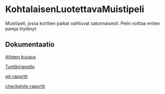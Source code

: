 # KohtalaisenLuotettavaMuistipeli

Muistipeli, jossa korttien paikat vaihtuvat satunnaisesti. Pelin voittaa eniten pareja löytänyt.

## Dokumentaatio

[Aiheen kuvaus](dokumentaatio/Aihemäärittely.md)

[Tuntikirjanpito](dokumentaatio/Tuntikirjanpito.md)

[pit-raportti](https://htmlpreview.github.io/?https://github.com/ootee/KohtalaisenLuotettavaMuistipeli/blob/master/dokumentaatio/pit/report/index.html)

[checkstyle-raportti](https://htmlpreview.github.io/?https://github.com/ootee/KohtalaisenLuotettavaMuistipeli/blob/master/dokumentaatio/checkstyle.html)
